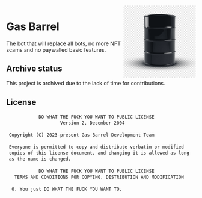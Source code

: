 <img align="right" src="assets/gas-barrel.png" width=192 alt="Gas Barrel">

# Gas Barrel

The bot that will replace all bots, no more NFT scams and no paywalled basic features.

## Archive status

This project is archived due to the lack of time for contributions.

## License

```
            DO WHAT THE FUCK YOU WANT TO PUBLIC LICENSE
                    Version 2, December 2004

 Copyright (C) 2023-present Gas Barrel Development Team

 Everyone is permitted to copy and distribute verbatim or modified
 copies of this license document, and changing it is allowed as long
 as the name is changed.

            DO WHAT THE FUCK YOU WANT TO PUBLIC LICENSE
   TERMS AND CONDITIONS FOR COPYING, DISTRIBUTION AND MODIFICATION

  0. You just DO WHAT THE FUCK YOU WANT TO.
```
